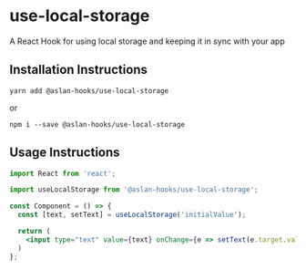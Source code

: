 # use-local-storage
A React Hook for using local storage and keeping it in sync with your app

## Installation Instructions

 `yarn add @aslan-hooks/use-local-storage` 
 
 or 
 
 `npm i --save @aslan-hooks/use-local-storage`

## Usage Instructions 

```jsx
import React from 'react';

import useLocalStorage from '@aslan-hooks/use-local-storage';

const Component = () => {
  const [text, setText] = useLocalStorage('initialValue');

  return (
    <input type="text" value={text} onChange={e => setText(e.target.value)} />
  )
};
```

